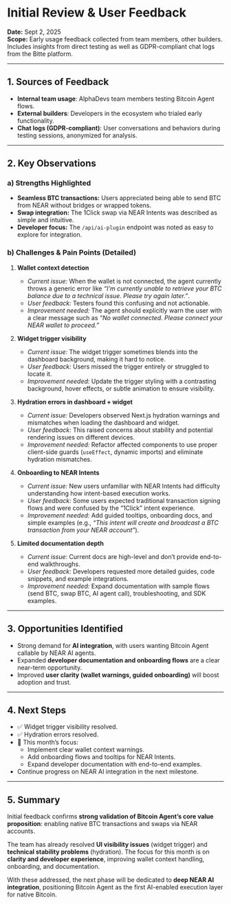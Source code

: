 # Initial Review & User Feedback

**Date:** Sept 2, 2025  
**Scope:** Early usage feedback collected from team members, other builders. Includes insights from direct testing as well as GDPR-compliant chat logs from the Bitte platform.

---

## 1. Sources of Feedback

- **Internal team usage**: AlphaDevs team members testing Bitcoin Agent flows.
- **External builders**: Developers in the ecosystem who trialed early functionality.
- **Chat logs (GDPR-compliant)**: User conversations and behaviors during testing sessions, anonymized for analysis.

---

## 2. Key Observations

### a) Strengths Highlighted

- **Seamless BTC transactions:** Users appreciated being able to send BTC from NEAR without bridges or wrapped tokens.
- **Swap integration:** The 1Click swap via NEAR Intents was described as simple and intuitive.
- **Developer focus:** The `/api/ai-plugin` endpoint was noted as easy to explore for integration.

### b) Challenges & Pain Points (Detailed)

1. **Wallet context detection**

   - _Current issue:_ When the wallet is not connected, the agent currently throws a generic error like _“I'm currently unable to retrieve your BTC balance due to a technical issue. Please try again later.”_.
   - _User feedback:_ Testers found this confusing and not actionable.
   - _Improvement needed:_ The agent should explicitly warn the user with a clear message such as _“No wallet connected. Please connect your NEAR wallet to proceed.”_

2. **Widget trigger visibility**

   - _Current issue:_ The widget trigger sometimes blends into the dashboard background, making it hard to notice.
   - _User feedback:_ Users missed the trigger entirely or struggled to locate it.
   - _Improvement needed:_ Update the trigger styling with a contrasting background, hover effects, or subtle animation to ensure visibility.

3. **Hydration errors in dashboard + widget**

   - _Current issue:_ Developers observed Next.js hydration warnings and mismatches when loading the dashboard and widget.
   - _User feedback:_ This raised concerns about stability and potential rendering issues on different devices.
   - _Improvement needed:_ Refactor affected components to use proper client-side guards (`useEffect`, dynamic imports) and eliminate hydration mismatches.

4. **Onboarding to NEAR Intents**

   - _Current issue:_ New users unfamiliar with NEAR Intents had difficulty understanding how intent-based execution works.
   - _User feedback:_ Some users expected traditional transaction signing flows and were confused by the “1Click” intent experience.
   - _Improvement needed:_ Add guided tooltips, onboarding docs, and simple examples (e.g., _“This intent will create and broadcast a BTC transaction from your NEAR account”_).

5. **Limited documentation depth**

   - _Current issue:_ Current docs are high-level and don’t provide end-to-end walkthroughs.
   - _User feedback:_ Developers requested more detailed guides, code snippets, and example integrations.
   - _Improvement needed:_ Expand documentation with sample flows (send BTC, swap BTC, AI agent call), troubleshooting, and SDK examples.

---

## 3. Opportunities Identified

- Strong demand for **AI integration**, with users wanting Bitcoin Agent callable by NEAR AI agents.
- Expanded **developer documentation and onboarding flows** are a clear near-term opportunity.
- Improved **user clarity (wallet warnings, guided onboarding)** will boost adoption and trust.

---

## 4. Next Steps

- ✅ Widget trigger visibility resolved.
- ✅ Hydration errors resolved.
- 🔄 This month’s focus:
  - Implement clear wallet context warnings.
  - Add onboarding flows and tooltips for NEAR Intents.
  - Expand developer documentation with end-to-end examples.
- Continue progress on NEAR AI integration in the next milestone.

---

## 5. Summary

Initial feedback confirms **strong validation of Bitcoin Agent’s core value proposition**: enabling native BTC transactions and swaps via NEAR accounts.

The team has already resolved **UI visibility issues** (widget trigger) and **technical stability problems** (hydration). The focus for this month is on **clarity and developer experience**, improving wallet context handling, onboarding, and documentation.

With these addressed, the next phase will be dedicated to **deep NEAR AI integration**, positioning Bitcoin Agent as the first AI-enabled execution layer for native Bitcoin.
